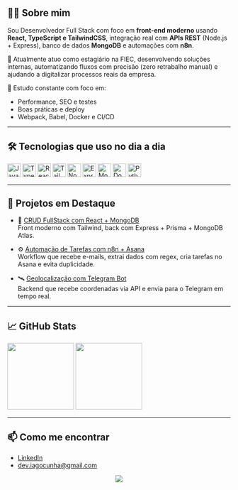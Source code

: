 <h2 align="left">👨‍💻 Sobre mim</h2>

Sou Desenvolvedor Full Stack com foco em **front-end moderno** usando **React, TypeScript e TailwindCSS**, integração real com **APIs REST** (Node.js + Express), banco de dados **MongoDB** e automações com **n8n**.

🚀 Atualmente atuo como estagiário na FIEC, desenvolvendo soluções internas, automatizando fluxos com precisão (zero retrabalho manual) e ajudando a digitalizar processos reais da empresa.

🧠 Estudo constante com foco em:
- Performance, SEO e testes
- Boas práticas e deploy
- Webpack, Babel, Docker e CI/CD

---

<h2 align="left">🛠️ Tecnologias que uso no dia a dia</h2>

<div align="left">
  <img src="https://cdn.jsdelivr.net/gh/devicons/devicon/icons/javascript/javascript-original.svg" height="30" title="JavaScript" />
  <img src="https://cdn.jsdelivr.net/gh/devicons/devicon/icons/typescript/typescript-original.svg" height="30" title="TypeScript" />
  <img src="https://cdn.jsdelivr.net/gh/devicons/devicon/icons/react/react-original.svg" height="30" title="React" />
  <img src="https://cdn.jsdelivr.net/gh/devicons/devicon@latest/icons/tailwindcss/tailwindcss-original.svg" height="30" title="Tailwind CSS" />
  <img src="https://cdn.jsdelivr.net/gh/devicons/devicon/icons/nodejs/nodejs-original.svg" height="30" title="Node.js" />
  <img src="https://cdn.jsdelivr.net/gh/devicons/devicon/icons/express/express-original.svg" height="30" title="Express" />
  <img src="https://cdn.jsdelivr.net/gh/devicons/devicon/icons/mongodb/mongodb-original.svg" height="30" title="MongoDB" />
  <img src="https://cdn.jsdelivr.net/gh/devicons/devicon/icons/docker/docker-original.svg" height="30" title="Docker" />
  <img src="https://cdn.jsdelivr.net/gh/devicons/devicon/icons/python/python-original.svg" height="30" title="Python" />
</div>

---

<h2 align="left">📂 Projetos em Destaque</h2>

- 🔗 [CRUD FullStack com React + MongoDB](https://github.com/oiagocunha/crud-fullstack)  
  Front moderno com Tailwind, back com Express + Prisma + MongoDB Atlas.

- ⚙️ [Automação de Tarefas com n8n + Asana](https://github.com/oiagocunha/n8n-asana-workflow)  
  Workflow que recebe e-mails, extrai dados com regex, cria tarefas no Asana e evita duplicidade.

- 🛰️ [Geolocalização com Telegram Bot](https://github.com/oiagocunha/location-tracker-bot)  
  Backend que recebe coordenadas via API e envia para o Telegram em tempo real.

---

<h2 align="left">📈 GitHub Stats</h2>

<div align="left">
  <img src="https://github-readme-stats.vercel.app/api?username=oiagocunha&show_icons=true&theme=radical&count_private=true" height="150" />
  <img src="https://github-readme-stats.vercel.app/api/top-langs/?username=oiagocunha&layout=compact&theme=radical" height="150" />
</div>

---

<h2 align="left">📫 Como me encontrar</h2>

- [LinkedIn](https://www.linkedin.com/in/oiagocunha/)
- dev.iagocunha@gmail.com

<div align="center">
  <img src="https://profile-counter.glitch.me/oiagocunha/count.svg?" />
</div>
